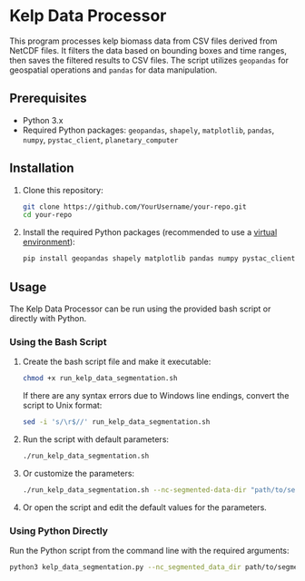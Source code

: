 # Kelp Data Processor

This program processes kelp biomass data from CSV files derived from NetCDF files. It filters the data based on bounding boxes and time ranges, then saves the filtered results to CSV files. The script utilizes `geopandas` for geospatial operations and `pandas` for data manipulation.

## Prerequisites

- Python 3.x
- Required Python packages: `geopandas`, `shapely`, `matplotlib`, `pandas`, `numpy`, `pystac_client`, `planetary_computer`

## Installation

1. Clone this repository:

    ```bash
    git clone https://github.com/YourUsername/your-repo.git
    cd your-repo
    ```

2. Install the required Python packages (recommended to use a [virtual environment](https://docs.python.org/3/library/venv.html)):

    ```bash
    pip install geopandas shapely matplotlib pandas numpy pystac_client planetary_computer
    ```

## Usage

The Kelp Data Processor can be run using the provided bash script or directly with Python.

### Using the Bash Script

1. Create the bash script file and make it executable:

    ```bash
    chmod +x run_kelp_data_segmentation.sh
    ```

    If there are any syntax errors due to Windows line endings, convert the script to Unix format:

    ```bash
    sed -i 's/\r$//' run_kelp_data_segmentation.sh
    ```

2. Run the script with default parameters:

    ```bash
    ./run_kelp_data_segmentation.sh
    ```

3. Or customize the parameters:

    ```bash
    ./run_kelp_data_segmentation.sh --nc-segmented-data-dir "path/to/segmented_data" --kelp-tiles-dir "path/to/output_directory"
    ```

4. Or open the script and edit the default values for the parameters.

### Using Python Directly

Run the Python script from the command line with the required arguments:

```bash
python3 kelp_data_segmentation.py --nc_segmented_data_dir path/to/segmented_data --kelp_tiles_dir path/to/output_directory
 ```